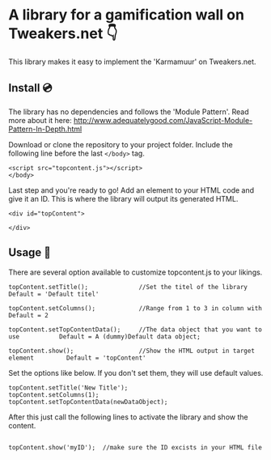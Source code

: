 # A library for a gamification wall on Tweakers.net :point_down:
This library makes it easy to implement the 'Karmamuur' on Tweakers.net. 

## Install :cd:

The library has no dependencies and follows the 'Module Pattern'. Read more about it here: http://www.adequatelygood.com/JavaScript-Module-Pattern-In-Depth.html 

Download or clone the repository to your project folder. Include the following line before the last `</body>` tag. 

```
<script src="topcontent.js"></script>
</body>
```

Last step and you're ready to go! Add an element to your HTML code and give it an ID. This is where the library will output its generated HTML.  

```
<div id="topContent">
        
</div>
```
    
## Usage :game_die:

There are several option available to customize topcontent.js to your likings.  

```
topContent.setTitle();              //Set the titel of the library                   Default = 'Default titel'
    
topContent.setColumns();            //Range from 1 to 3 in column with               Default = 2
  
topContent.setTopContentData();     //The data object that you want to use           Default = A (dummy)Default data object;

topContent.show();                  //Show the HTML output in target element         Default = 'topContent'

```

Set the options like below. If you don't set them, they will use default values.  
```
topContent.setTitle('New Title'); 
topContent.setColumns(1); 
topContent.setTopContentData(newDataObject); 
```
After this just call the following lines to activate the library and show the content.
```

topContent.show('myID');  //make sure the ID excists in your HTML file 

```
